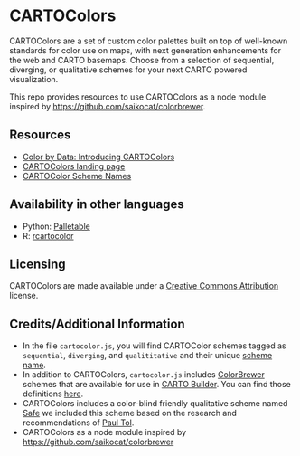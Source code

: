 # CARTOColors
CARTOColors are a set of custom color palettes built on top of well-known standards for color use on maps, with next generation enhancements for the web and CARTO basemaps. Choose from a selection of sequential, diverging, or qualitative schemes for your next CARTO powered visualization.

This repo provides resources to use CARTOColors as a node module inspired by https://github.com/saikocat/colorbrewer.

## Resources
+ [Color by Data: Introducing CARTOColors](https://carto.com/blog/introducing-cartocolors/)
+ [CARTOColors landing page](https://carto.com/carto-colors)
+ [CARTOColor Scheme Names](https://github.com/CartoDB/CartoColor/wiki/CARTOColor-Scheme-Names)

## Availability in other languages
+ Python: [Palletable](https://jiffyclub.github.io/palettable/)
+ R: [rcartocolor](https://github.com/Nowosad/rcartocolor)

## Licensing
CARTOColors are made available under a [Creative Commons Attribution](https://creativecommons.org/licenses/by/3.0/us/) license.

## Credits/Additional Information
+ In the file `cartocolor.js`, you will find CARTOColor schemes tagged as `sequential`, `diverging`, and `qualititative` and their unique [scheme name](https://github.com/CartoDB/CartoColor/wiki/CARTOColor-Scheme-Names).
+ In addition to CARTOColors, `cartocolor.js` includes [ColorBrewer](colorbrewer.org) schemes that are available for use in [CARTO Builder](carto.com/builder). You can find those definitions [here](https://github.com/CartoDB/CartoColor/blob/master/cartocolor.js#L1836-L1849).
+ CARTOColors includes a color-blind friendly qualitative scheme named [Safe](https://github.com/CartoDB/CartoColor/blob/master/cartocolor.js#L1633-L1733) we included this scheme based on the research and recommendations of [Paul Tol](https://personal.sron.nl/~pault/colourschemes.pdf).
+ CARTOColors as a node module inspired by https://github.com/saikocat/colorbrewer
